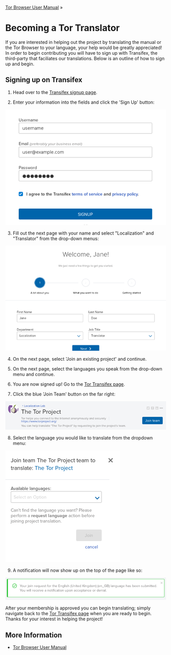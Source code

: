 [Tor Browser User Manual](index.html "Tor Browser User Manual") »

# Becoming a Tor Translator

If you are interested in helping out the project by translating the manual or
the Tor Browser to your language, your help would be greatly appreciated! In
order to begin contributing you will have to sign up with Transifex, the
third-party that faciliates our translations. Below is an outline of how to
sign up and begin.

## Signing up on Transifex

  1. Head over to the [Transifex signup page](https://transifex.com/signup/ "https://transifex.com/signup/"). 

  2. Enter your information into the fields and click the 'Sign Up' button: 

![](media/translate/tr1.png)

  3. Fill out the next page with your name and select "Localization" and "Translator" from the drop-down menus: 

![](media/translate/tr2.png)

  4. On the next page, select 'Join an existing project' and continue. 

  5. On the next page, select the languages you speak from the drop-down menu and continue. 

  6. You are now signed up! Go to the [Tor Transifex page](https://www.transifex.com/otf/torproject/ "https://www.transifex.com/otf/torproject/"). 

  7. Click the blue 'Join Team' button on the far right: 

![](media/translate/tr3.png)

  8. Select the language you would like to translate from the dropdown menu: 

![](media/translate/tr4.png)

  9. A notification will now show up on the top of the page like so: 

![](media/translate/tr5.png)

After your membership is approved you can begin translating; simply navigate
back to the [Tor Transifex page](https://www.transifex.com/otf/torproject/
"https://www.transifex.com/otf/torproject/") when you are ready to begin.
Thanks for your interest in helping the project!

## More Information

  * [Tor Browser User Manual](index.html "Tor Browser User Manual")

